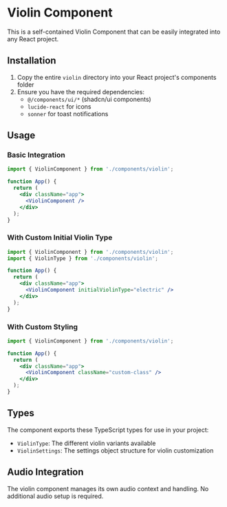 
# Violin Component

This is a self-contained Violin Component that can be easily integrated into any React project.

## Installation

1. Copy the entire `violin` directory into your React project's components folder
2. Ensure you have the required dependencies:
   - `@/components/ui/*` (shadcn/ui components)
   - `lucide-react` for icons
   - `sonner` for toast notifications

## Usage

### Basic Integration

```jsx
import { ViolinComponent } from './components/violin';

function App() {
  return (
    <div className="app">
      <ViolinComponent />
    </div>
  );
}
```

### With Custom Initial Violin Type

```jsx
import { ViolinComponent } from './components/violin';
import { ViolinType } from './components/violin';

function App() {
  return (
    <div className="app">
      <ViolinComponent initialViolinType="electric" />
    </div>
  );
}
```

### With Custom Styling

```jsx
import { ViolinComponent } from './components/violin';

function App() {
  return (
    <div className="app">
      <ViolinComponent className="custom-class" />
    </div>
  );
}
```

## Types

The component exports these TypeScript types for use in your project:

- `ViolinType`: The different violin variants available
- `ViolinSettings`: The settings object structure for violin customization

## Audio Integration

The violin component manages its own audio context and handling. No additional audio setup is required.
